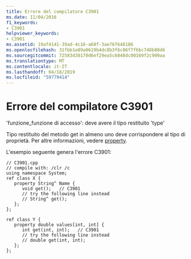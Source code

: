 ```yaml
---
title: Errore del compilatore C3901
ms.date: 11/04/2016
f1_keywords:
- C3901
helpviewer_keywords:
- C3901
ms.assetid: 19af4141-39ad-4c16-a68f-3ae76f648186
ms.openlocfilehash: 31fbb1e89a0619b4dc8b3f6c86f7f6bc748b80d6
ms.sourcegitcommit: 72583d30170d6ef29ea5c6848dc00169f2c909aa
ms.translationtype: MT
ms.contentlocale: it-IT
ms.lasthandoff: 04/18/2019
ms.locfileid: "59779414"
---
```

# <a name="compiler-error-c3901"></a>Errore del compilatore C3901

'funzione_funzione di accesso': deve avere il tipo restituito 'type'

Tipo restituito del metodo get in almeno uno deve corrispondere al tipo di proprietà. Per altre informazioni, vedere [property](../../extensions/property-cpp-component-extensions.md).

L'esempio seguente genera l'errore C3901:

```
// C3901.cpp
// compile with: /clr /c
using namespace System;
ref class X {
   property String^ Name {
      void get();   // C3901
      // try the following line instead
      // String^ get();
   };
};

ref class Y {
   property double values[int, int] {
      int get(int, int);   // C3901
      // try the following line instead
      // double get(int, int);
   };
};
```
